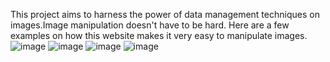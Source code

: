 This project aims to harness the power of data management techniques on images.Image manipulation doesn't have to be hard. Here are a few examples on how this website makes it very easy to manipulate images.
![image](https://github.com/user-attachments/assets/e29356de-c177-45e2-95b8-974340a19fa9)
![image](https://github.com/user-attachments/assets/a8eebbac-0910-466f-bc7a-668bdf6788f5)
![image](https://github.com/user-attachments/assets/4e88f609-9d08-48d4-b608-8a8d49feb6d5)
![image](https://github.com/user-attachments/assets/cda0d981-0ca6-42bb-ad6b-dc6d64c17d81)


